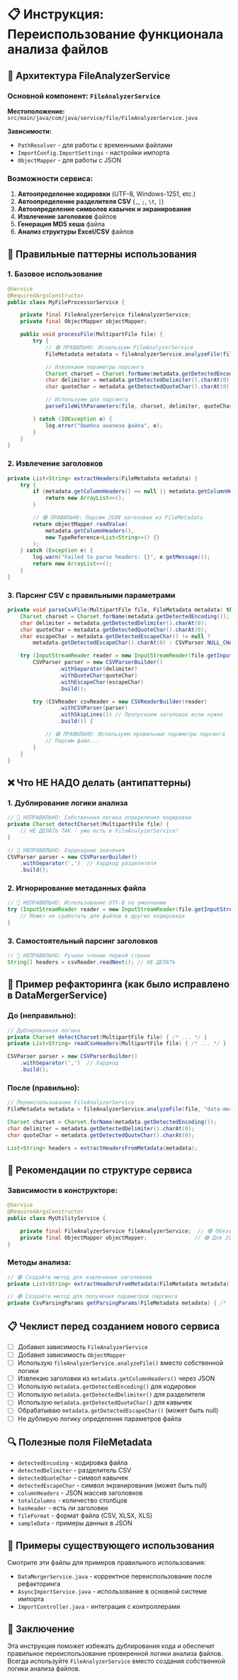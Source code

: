 # 📋 Инструкция: Переиспользование функционала анализа файлов

## 🔧 Архитектура FileAnalyzerService

### Основной компонент: `FileAnalyzerService`
**Местоположение:** `src/main/java/com/java/service/file/FileAnalyzerService.java`

**Зависимости:**
- `PathResolver` - для работы с временными файлами
- `ImportConfig.ImportSettings` - настройки импорта
- `ObjectMapper` - для работы с JSON

### Возможности сервиса:
1. **Автоопределение кодировки** (UTF-8, Windows-1251, etc.)
2. **Автоопределение разделителя CSV** (`,`, `;`, `\t`, `|`)
3. **Автоопределение символов кавычек и экранирования**
4. **Извлечение заголовков** файлов
5. **Генерация MD5 хеша** файла
6. **Анализ структуры Excel/CSV** файлов

## 📘 Правильные паттерны использования

### 1. Базовое использование

```java
@Service
@RequiredArgsConstructor
public class MyFileProcessorService {

    private final FileAnalyzerService fileAnalyzerService;
    private final ObjectMapper objectMapper;

    public void processFile(MultipartFile file) {
        try {
            // 🟢 ПРАВИЛЬНО: Используем FileAnalyzerService
            FileMetadata metadata = fileAnalyzerService.analyzeFile(file, "my-prefix");

            // Извлекаем параметры парсинга
            Charset charset = Charset.forName(metadata.getDetectedEncoding());
            char delimiter = metadata.getDetectedDelimiter().charAt(0);
            char quoteChar = metadata.getDetectedQuoteChar().charAt(0);

            // Используем для парсинга
            parseFileWithParameters(file, charset, delimiter, quoteChar);

        } catch (IOException e) {
            log.error("Ошибка анализа файла", e);
        }
    }
}
```

### 2. Извлечение заголовков

```java
private List<String> extractHeaders(FileMetadata metadata) {
    try {
        if (metadata.getColumnHeaders() == null || metadata.getColumnHeaders().isEmpty()) {
            return new ArrayList<>();
        }

        // 🟢 ПРАВИЛЬНО: Парсим JSON заголовки из FileMetadata
        return objectMapper.readValue(
            metadata.getColumnHeaders(),
            new TypeReference<List<String>>() {}
        );
    } catch (Exception e) {
        log.warn("Failed to parse headers: {}", e.getMessage());
        return new ArrayList<>();
    }
}
```

### 3. Парсинг CSV с правильными параметрами

```java
private void parseCsvFile(MultipartFile file, FileMetadata metadata) throws IOException {
    Charset charset = Charset.forName(metadata.getDetectedEncoding());
    char delimiter = metadata.getDetectedDelimiter().charAt(0);
    char quoteChar = metadata.getDetectedQuoteChar().charAt(0);
    char escapeChar = metadata.getDetectedEscapeChar() != null ?
        metadata.getDetectedEscapeChar().charAt(0) : CSVParser.NULL_CHARACTER;

    try (InputStreamReader reader = new InputStreamReader(file.getInputStream(), charset)) {
        CSVParser parser = new CSVParserBuilder()
                .withSeparator(delimiter)
                .withQuoteChar(quoteChar)
                .withEscapeChar(escapeChar)
                .build();

        try (CSVReader csvReader = new CSVReaderBuilder(reader)
                .withCSVParser(parser)
                .withSkipLines(1) // Пропускаем заголовок если нужно
                .build()) {

            // 🟢 ПРАВИЛЬНО: Используем правильные параметры парсинга
            // Парсим файл...
        }
    }
}
```

## ❌ Что НЕ НАДО делать (антипаттерны)

### 1. Дублирование логики анализа

```java
// 🔴 НЕПРАВИЛЬНО: Собственная логика определения кодировки
private Charset detectCharset(MultipartFile file) {
    // НЕ ДЕЛАТЬ ТАК - уже есть в FileAnalyzerService!
}

// 🔴 НЕПРАВИЛЬНО: Хардкодные значения
CSVParser parser = new CSVParserBuilder()
    .withSeparator(',')  // Хардкод разделителя
    .build();
```

### 2. Игнорирование метаданных файла

```java
// 🔴 НЕПРАВИЛЬНО: Использование UTF-8 по умолчанию
try (InputStreamReader reader = new InputStreamReader(file.getInputStream(), StandardCharsets.UTF_8)) {
    // Может не сработать для файлов в других кодировках
}
```

### 3. Самостоятельный парсинг заголовков

```java
// 🔴 НЕПРАВИЛЬНО: Ручное чтение первой строки
String[] headers = csvReader.readNext(); // НЕ ДЕЛАТЬ
```

## 🔄 Пример рефакторинга (как было исправлено в DataMergerService)

### До (неправильно):
```java
// Дублированная логика
private Charset detectCharset(MultipartFile file) { /* ... */ }
private List<String> readCsvHeaders(MultipartFile file) { /* ... */ }

CSVParser parser = new CSVParserBuilder()
    .withSeparator(',')  // Хардкод
    .build();
```

### После (правильно):
```java
// Переиспользование FileAnalyzerService
FileMetadata metadata = fileAnalyzerService.analyzeFile(file, "data-merger-source");

Charset charset = Charset.forName(metadata.getDetectedEncoding());
char delimiter = metadata.getDetectedDelimiter().charAt(0);
char quoteChar = metadata.getDetectedQuoteChar().charAt(0);

List<String> headers = extractHeadersFromMetadata(metadata);
```

## 🎯 Рекомендации по структуре сервиса

### Зависимости в конструкторе:
```java
@Service
@RequiredArgsConstructor
public class MyUtilityService {

    private final FileAnalyzerService fileAnalyzerService;  // 🟢 Обязательно
    private final ObjectMapper objectMapper;               // 🟢 Для JSON заголовков
}
```

### Методы анализа:
```java
// 🟢 Создайте метод для извлечения заголовков
private List<String> extractHeadersFromMetadata(FileMetadata metadata) { /* ... */ }

// 🟢 Создайте метод для получения параметров парсинга
private CsvParsingParams getParsingParams(FileMetadata metadata) { /* ... */ }
```

## 📋 Чеклист перед созданием нового сервиса

- [ ] Добавил зависимость `FileAnalyzerService`
- [ ] Добавил зависимость `ObjectMapper`
- [ ] Использую `fileAnalyzerService.analyzeFile()` вместо собственной логики
- [ ] Извлекаю заголовки из `metadata.getColumnHeaders()` через JSON
- [ ] Использую `metadata.getDetectedEncoding()` для кодировки
- [ ] Использую `metadata.getDetectedDelimiter()` для разделителя
- [ ] Использую `metadata.getDetectedQuoteChar()` для кавычек
- [ ] Обрабатываю `metadata.getDetectedEscapeChar()` (может быть null)
- [ ] Не дублирую логику определения параметров файла

## 🔍 Полезные поля FileMetadata

- `detectedEncoding` - кодировка файла
- `detectedDelimiter` - разделитель CSV
- `detectedQuoteChar` - символ кавычек
- `detectedEscapeChar` - символ экранирования (может быть null)
- `columnHeaders` - JSON массив заголовков
- `totalColumns` - количество столбцов
- `hasHeader` - есть ли заголовки
- `fileFormat` - формат файла (CSV, XLSX, XLS)
- `sampleData` - примеры данных в JSON

## 📝 Примеры существующего использования

Смотрите эти файлы для примеров правильного использования:
- `DataMergerService.java` - корректное переиспользование после рефакторинга
- `AsyncImportService.java` - использование в основной системе импорта
- `ImportController.java` - интеграция с контроллерами

## 🚀 Заключение

Эта инструкция поможет избежать дублирования кода и обеспечит правильное переиспользование проверенной логики анализа файлов. Всегда используйте `FileAnalyzerService` вместо создания собственной логики анализа файлов.